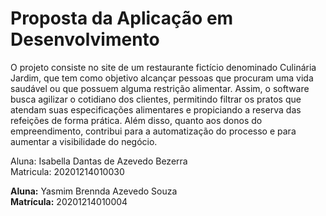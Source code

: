 # Proposta da Aplicação em Desenvolvimento

O projeto consiste no site de um restaurante fictício denominado Culinária Jardim, que tem como objetivo alcançar pessoas que procuram uma vida saudável ou que possuem alguma restrição alimentar. Assim, o software busca agilizar o cotidiano dos clientes, permitindo filtrar os pratos que atendam suas especificações alimentares e propiciando a reserva das refeições de forma prática. Além disso, quanto aos donos do empreendimento, contribui para a automatização do processo e para aumentar a visibilidade do negócio. 

Aluna: Isabella Dantas de Azevedo Bezerra<br>
Matricula: 20201214010030 <br>

**Aluna:** Yasmim Brennda Azevedo Souza <br>
**Matrícula:** 20201214010004 <br>